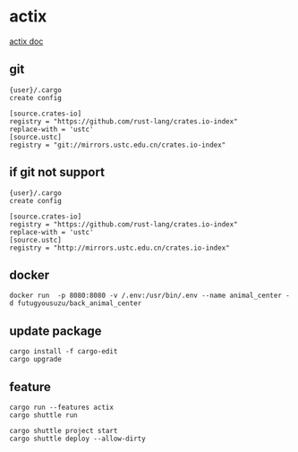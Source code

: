 # actix

[actix doc](https://actix.rs/docs/getting-started/)

## git

```shell
{user}/.cargo
create config

[source.crates-io]
registry = "https://github.com/rust-lang/crates.io-index"
replace-with = 'ustc'
[source.ustc]
registry = "git://mirrors.ustc.edu.cn/crates.io-index"
```

## if git not support

```shell
{user}/.cargo
create config

[source.crates-io]
registry = "https://github.com/rust-lang/crates.io-index"
replace-with = 'ustc'
[source.ustc]
registry = "http://mirrors.ustc.edu.cn/crates.io-index"
```

## docker

```shell
docker run  -p 8080:8080 -v /.env:/usr/bin/.env --name animal_center -d futugyousuzu/back_animal_center
```

## update package

```shell
cargo install -f cargo-edit
cargo upgrade
```

## feature

```shell
cargo run --features actix
cargo shuttle run

cargo shuttle project start
cargo shuttle deploy --allow-dirty
```

